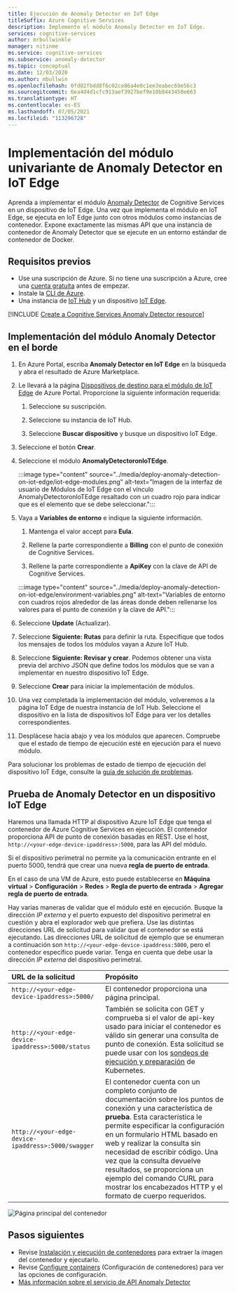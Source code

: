 ```yaml
---
title: Ejecución de Anomaly Detector en IoT Edge
titleSuffix: Azure Cognitive Services
description: Implemente el módulo Anomaly Detector en IoT Edge.
services: cognitive-services
author: mrbullwinkle
manager: nitinme
ms.service: cognitive-services
ms.subservice: anomaly-detector
ms.topic: conceptual
ms.date: 12/03/2020
ms.author: mbullwin
ms.openlocfilehash: 0fd02fbdd8f6c02ce86a4e0c1ee3eabec69e56c3
ms.sourcegitcommit: 6ea4d4d1cfc913aef3927bef9e10b8443450e663
ms.translationtype: HT
ms.contentlocale: es-ES
ms.lasthandoff: 07/05/2021
ms.locfileid: "113296728"
---
```

# <a name="deploy-an-anomaly-detector-univariate-module-to-iot-edge"></a>Implementación del módulo univariante de Anomaly Detector en IoT Edge

Aprenda a implementar el módulo [Anomaly Detector](../anomaly-detector-container-howto.md) de Cognitive Services en un dispositivo de IoT Edge. Una vez que implementa el módulo en IoT Edge, se ejecuta en IoT Edge junto con otros módulos como instancias de contenedor. Expone exactamente las mismas API que una instancia de contenedor de Anomaly Detector que se ejecute en un entorno estándar de contenedor de Docker. 

## <a name="prerequisites"></a>Requisitos previos

* Use una suscripción de Azure. Si no tiene una suscripción a Azure, cree una [cuenta gratuita](https://azure.microsoft.com/free) antes de empezar.
* Instale la [CLI de Azure](/cli/azure/install-azure-cli).
* Una instancia de [IoT Hub](../../../iot-hub/iot-hub-create-through-portal.md) y un dispositivo [IoT Edge](../../../iot-edge/quickstart-linux.md).

[!INCLUDE [Create a Cognitive Services Anomaly Detector resource](../includes/create-anomaly-detector-resource.md)]

## <a name="deploy-the-anomaly-detection-module-to-the-edge"></a>Implementación del módulo Anomaly Detector en el borde

1. En Azure Portal, escriba **Anomaly Detector en IoT Edge** en la búsqueda y abra el resultado de Azure Marketplace.
2. Le llevará a la página [Dispositivos de destino para el módulo de IoT Edge](https://portal.azure.com/#create/azure-cognitive-service.edge-anomaly-detector) de Azure Portal. Proporcione la siguiente información requerida:

    1. Seleccione su suscripción.

    1. Seleccione su instancia de IoT Hub.

    1. Seleccione **Buscar dispositivo** y busque un dispositivo IoT Edge.

3. Seleccione el botón **Crear**.

4. Seleccione el módulo **AnomalyDetectoronIoTEdge**.

    :::image type="content" source="../media/deploy-anomaly-detection-on-iot-edge/iot-edge-modules.png" alt-text="Imagen de la interfaz de usuario de Módulos de IoT Edge con el vínculo AnomalyDetectoronIoTEdge resaltado con un cuadro rojo para indicar que es el elemento que se debe seleccionar.":::

5. Vaya a **Variables de entorno** e indique la siguiente información.

    1.  Mantenga el valor accept para **Eula**.

    1. Rellene la parte correspondiente a **Billing** con el punto de conexión de Cognitive Services.

    1. Rellene la parte correspondiente a **ApiKey** con la clave de API de Cognitive Services.

    :::image type="content" source="../media/deploy-anomaly-detection-on-iot-edge/environment-variables.png" alt-text="Variables de entorno con cuadros rojos alrededor de las áreas donde deben rellenarse los valores para el punto de conexión y la clave de API.":::

6. Seleccione **Update** (Actualizar).

7. Seleccione **Siguiente: Rutas** para definir la ruta. Especifique que todos los mensajes de todos los módulos vayan a Azure IoT Hub.

8. Seleccione **Siguiente: Revisar y crear**. Podemos obtener una vista previa del archivo JSON que define todos los módulos que se van a implementar en nuestro dispositivo IoT Edge.
    
9. Seleccione **Crear** para iniciar la implementación de módulos.

10. Una vez completada la implementación del módulo, volveremos a la página IoT Edge de nuestra instancia de IoT Hub. Seleccione el dispositivo en la lista de dispositivos IoT Edge para ver los detalles correspondientes.

11. Desplácese hacia abajo y vea los módulos que aparecen. Compruebe que el estado de tiempo de ejecución esté en ejecución para el nuevo módulo. 

Para solucionar los problemas de estado de tiempo de ejecución del dispositivo IoT Edge, consulte la [guía de solución de problemas](../../../iot-edge/troubleshoot.md).

## <a name="test-anomaly-detector-on-an-iot-edge-device"></a>Prueba de Anomaly Detector en un dispositivo IoT Edge

Haremos una llamada HTTP al dispositivo Azure IoT Edge que tenga el contenedor de Azure Cognitive Services en ejecución. El contenedor proporciona API de punto de conexión basadas en REST. Use el host, `http://<your-edge-device-ipaddress>:5000`, para las API del módulo.

Si el dispositivo perimetral no permite ya la comunicación entrante en el puerto 5000, tendrá que crear una nueva **regla de puerto de entrada**. 

En el caso de una VM de Azure, esto puede establecerse en **Máquina virtual** > **Configuración** > **Redes** > **Regla de puerto de entrada** > **Agregar regla de puerto de entrada**.

Hay varias maneras de validar que el módulo esté en ejecución. Busque la dirección *IP externa* y el puerto expuesto del dispositivo perimetral en cuestión y abra el explorador web que prefiera. Use las distintas direcciones URL de solicitud para validar que el contenedor se está ejecutando. Las direcciones URL de solicitud de ejemplo que se enumeran a continuación son `http://<your-edge-device-ipaddress:5000`, pero el contenedor específico puede variar. Tenga en cuenta que debe usar la dirección *IP externa* del dispositivo perimetral.

| URL de la solicitud | Propósito |
|:-------------|:---------|
| `http://<your-edge-device-ipaddress>:5000/` | El contenedor proporciona una página principal. |
| `http://<your-edge-device-ipaddress>:5000/status` | También se solicita con GET y comprueba si el valor de api-key usado para iniciar el contenedor es válido sin generar una consulta de punto de conexión. Esta solicitud se puede usar con los [sondeos de ejecución y preparación](https://kubernetes.io/docs/tasks/configure-pod-container/configure-liveness-readiness-probes/) de Kubernetes. |
| `http://<your-edge-device-ipaddress>:5000/swagger` | El contenedor cuenta con un completo conjunto de documentación sobre los puntos de conexión y una característica de **prueba**. Esta característica le permite especificar la configuración en un formulario HTML basado en web y realizar la consulta sin necesidad de escribir código. Una vez que la consulta devuelve resultados, se proporciona un ejemplo del comando CURL para mostrar los encabezados HTTP y el formato de cuerpo requeridos. |

![Página principal del contenedor](../../../../includes/media/cognitive-services-containers-api-documentation/container-webpage.png)

## <a name="next-steps"></a>Pasos siguientes

* Revise [Instalación y ejecución de contenedores](../anomaly-detector-container-configuration.md) para extraer la imagen del contenedor y ejecutarlo.
* Revise [Configure containers](../anomaly-detector-container-configuration.md) (Configuración de contenedores) para ver las opciones de configuración.
* [Más información sobre el servicio de API Anomaly Detector](https://go.microsoft.com/fwlink/?linkid=2080698&clcid=0x409)
